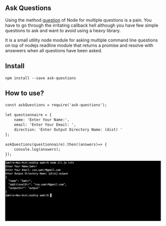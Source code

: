 Ask Questions
-------------
Using the method [question](https://nodejs.org/api/readline.html#readline_rl_question_query_callback) of Node for multiple questions is a pain. You have to go through the irritating callback hell although you have few simple questions to ask and want to avoid using a heavy library.

It is a small utility node module for asking multiple command line questions on top of nodejs readline module that returns a promise and resolve with answwers when all questions have been asked.


Install
------

    npm install --save ask-questions
    

How to use?
-------

    
    const askQuestions = require('ask-questions');

    let questionnaire = {
        name: 'Enter Your Name:',
        email: 'Enter Your Email: ',
        direction: 'Enter Output Directory Name: (dist) '
    };

    askQuestions(questionnaire).then((answers)=> {
        console.log(answers);
    });
    
    
![alt text](screenshot.png "Console Output")
    
